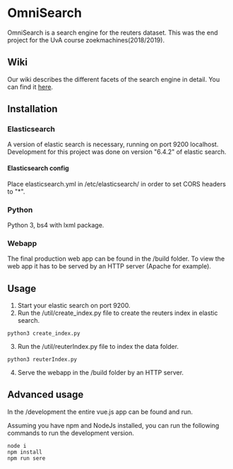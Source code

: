 # OmniSearch
OmniSearch is a search engine for the reuters dataset. This was the end project for the UvA course zoekmachines(2018/2019).

## Wiki
Our wiki describes the different facets of the search engine in detail. You can find it [here](./wiki).

## Installation

### Elasticsearch
A version of elastic search is necessary, running on port 9200 localhost. Development for this project was done on version "6.4.2" of elastic search. 

#### Elasticsearch config
Place elasticsearch.yml in /etc/elasticsearch/ in order to set CORS headers to "*".

### Python
Python 3, bs4 with lxml package.

### Webapp
The final production web app can be found in the /build folder. To view the web app it has to be served by an HTTP server (Apache for example). 

## Usage

1. Start your elastic search on port 9200. 
2. Run the /util/create_index.py file to create the reuters index in elastic search. 
```
python3 create_index.py
```
3. Run the /util/reuterIndex.py file to index the data folder.
```
python3 reuterIndex.py
```
4. Serve the webapp in the /build folder by an HTTP server.

## Advanced usage

In the /development the entire vue.js app can be found and run. 

Assuming you have npm and NodeJs installed, you can run the following commands to run the development version.

```
node i
npm install 
npm run sere
```

